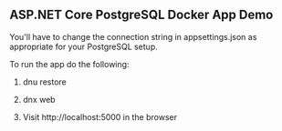 ## ASP.NET Core PostgreSQL Docker App Demo

You'll have to change the connection string in appsettings.json as appropriate for your PostgreSQL setup.

To run the app do the following:

1. dnu restore

1. dnx web

1. Visit http://localhost:5000 in the browser



